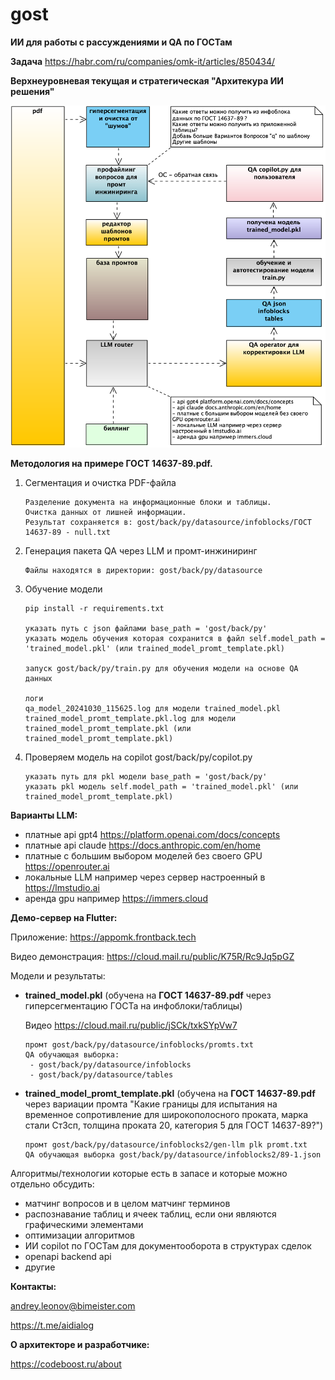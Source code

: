 # gost
**ИИ для работы с рассуждениями и QA по ГОСТам**

**Задача** https://habr.com/ru/companies/omk-it/articles/850434/

**Верхнеуровневая текущая и стратегическая "Архитекура ИИ решения"**

![Архитектура ИИ решения](https://raw.githubusercontent.com/AndreyLeonov80/gost/refs/heads/main/back/architecture/%D0%92%D0%B5%D1%80%D1%85%D0%BD%D0%B5%D1%83%D1%80%D0%BE%D0%B2%D0%BD%D0%B5%D0%B2%D0%B0%D1%8F%20%D1%82%D0%B5%D0%BA%D1%83%D1%89%D0%B0%D1%8F%20%D0%B8%20%D1%81%D1%82%D1%80%D0%B0%D1%82%D0%B5%D0%B3%D0%B8%D1%87%D0%B5%D1%81%D0%BA%D0%B0%D1%8F%20%22%D0%90%D1%80%D1%85%D0%B8%D1%82%D0%B5%D0%BA%D1%83%D1%80%D0%B0%20%D0%98%D0%98%20%D1%80%D0%B5%D1%88%D0%B5%D0%BD%D0%B8%D1%8F%22.png)

**Методология на примере ГОСТ 14637-89.pdf.**

1. Сегментация и очистка PDF-файла

       Разделение документа на информационные блоки и таблицы.
       Очистка данных от лишней информации.
       Результат сохраняется в: gost/back/py/datasource/infoblocks/ГОСТ 14637-89 - null.txt

2. Генерация пакета QA через LLM и промт-инжиниринг
        
       Файлы находятся в директории: gost/back/py/datasource

4. Обучение модели 

       pip install -r requirements.txt

       указать путь с json файлами base_path = 'gost/back/py'
       указать модель обучения которая сохранится в файл self.model_path = 'trained_model.pkl' (или trained_model_promt_template.pkl)

       запуск gost/back/py/train.py для обучения модели на основе QA данных
	
       логи
       qa_model_20241030_115625.log для модели trained_model.pkl
       trained_model_promt_template.pkl.log для модели trained_model_promt_template.pkl (или trained_model_promt_template.pkl)

4. Проверяем модель на copilot gost/back/py/copilot.py
   
       указать путь для pkl модели base_path = 'gost/back/py'
       указать pkl модель self.model_path = 'trained_model.pkl' (или trained_model_promt_template.pkl)

**Варианты LLM:**
  - платные api gpt4 https://platform.openai.com/docs/concepts
  - платные api claude https://docs.anthropic.com/en/home
  - платные c большим выбором моделей без своего GPU https://openrouter.ai
  - локальные LLM например через сервер настроенный в https://lmstudio.ai
  - аренда gpu например https://immers.cloud

**Демо-сервер на Flutter:**
     
Приложение: https://appomk.frontback.tech

Видео демонстрация: https://cloud.mail.ru/public/K75R/Rc9Jq5pGZ

Модели и результаты:
- **trained_model.pkl** (обучена на **ГОСТ 14637-89.pdf** через гиперсегментацию ГОСТа на инфоблоки/таблицы)
  
  Видео https://cloud.mail.ru/public/jSCk/txkSYpVw7

      промт gost/back/py/datasource/infoblocks/promts.txt
      QA обучающая выборка:
       - gost/back/py/datasource/infoblocks
       - gost/back/py/datasource/tables

- **trained_model_promt_template.pkl** (обучена на **ГОСТ 14637-89.pdf** через вариации промта "Какие границы для испытания на временное сопротивление для широкополосного проката, марка стали Ст3сп, толщина проката 20, категория 5 для ГОСТ 14637-89?")
    
      промт gost/back/py/datasource/infoblocks2/gen-llm plk promt.txt
      QA обучающая выборка gost/back/py/datasource/infoblocks2/89-1.json

Алгоритмы/технологии которые есть в запасе и которые можно отдельно обсудить:
- матчинг вопросов и в целом матчинг терминов
- распознавание таблиц и ячеек таблиц, если они являются графическими элементами 
- оптимизации алгоритмов
- ИИ copilot по ГОСТам для документооборота в структурах сделок
- openapi backend api
- другие

**Контакты:**

andrey.leonov@bimeister.com

https://t.me/aidialog

**О архитекторе и разработчике:**

https://codeboost.ru/about